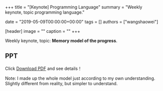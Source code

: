 +++
title = "[Keynote] Programming Language"
summary = "Weekly keynote, topic programming language."

date = "2019-05-09T00:00:00+00:00"
tags = []
authors = ["wangshaowei"]

[header]
image = ""
caption = ""
+++

Weekly keynote, topic: **Memory model of the progress**.

## PPT

Click [Download PDF]( https://cdn.coden.hk/c422/weekly-keynote/2019-06-13-wangshaowei/每周分享-王绍威.pdf) and see details！

Note: I made up the whole model just according to my own understanding. Slightly different from reality, but simpler to understand.

